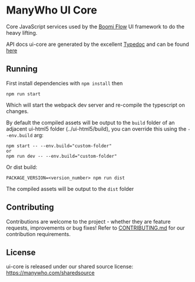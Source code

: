 # ManyWho UI Core

Core JavaScript services used by the [Boomi Flow](https://boomi.com/flow/) UI framework to do the heavy lifting.

API docs ui-core are generated by the excellent [Typedoc](http://typedoc.org/) and can be found [here](https://manywho.github.io/ui-core)

## Running

First install dependencies with `npm install` then

```
npm run start
```

Which will start the webpack dev server and re-compile the typescript on changes.

By default the compiled assets will be output to the `build` folder of an adjacent ui-html5 folder (../ui-html5/build), you can override this using the `--env.build` arg:

```
npm start -- --env.build="custom-folder"
or
npm run dev -- --env.build="custom-folder"
```

Or dist build:

```
PACKAGE_VERSION=<version_number> npm run dist
```

The compiled assets will be output to the `dist` folder

## Contributing

Contributions are welcome to the project - whether they are feature requests, improvements or bug fixes! Refer to
[CONTRIBUTING.md](CONTRIBUTING.md) for our contribution requirements.

## License

ui-core is released under our shared source license: https://manywho.com/sharedsource
